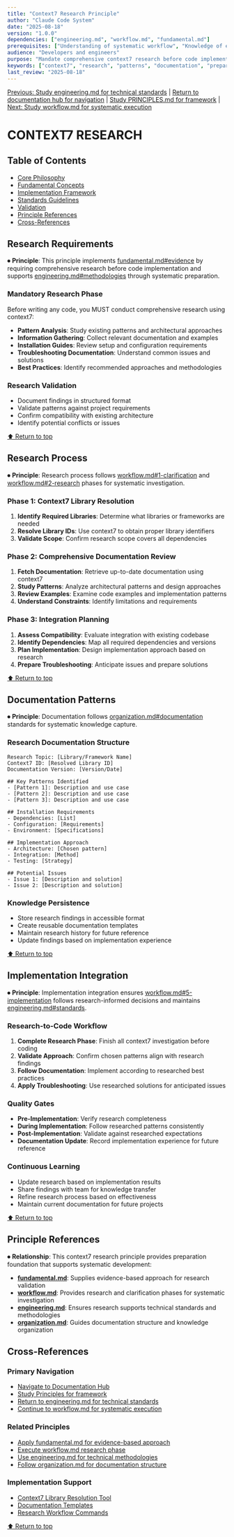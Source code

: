 ```yaml
---
title: "Context7 Research Principle"
author: "Claude Code System"
date: "2025-08-18"
version: "1.0.0"
dependencies: ["engineering.md", "workflow.md", "fundamental.md"]
prerequisites: ["Understanding of systematic workflow", "Knowledge of engineering standards"]
audience: "Developers and engineers"
purpose: "Mandate comprehensive context7 research before code implementation"
keywords: ["context7", "research", "patterns", "documentation", "preparation"]
last_review: "2025-08-18"
---
```


[Previous: Study engineering.md for technical standards](engineering.md) | [Return to documentation hub for navigation](../index.md) | [Study PRINCIPLES.md for framework](../PRINCIPLES.md) | [Next: Study workflow.md for systematic execution](workflow.md)

# CONTEXT7 RESEARCH

## Table of Contents
- [Core Philosophy](#core-philosophy)
- [Fundamental Concepts](#fundamental-concepts)
- [Implementation Framework](#implementation-framework)
- [Standards Guidelines](#standards-guidelines)
- [Validation](#validation)
- [Principle References](#principle-references)
- [Cross-References](#cross-references)

## Research Requirements

⏺ **Principle**: This principle implements [fundamental.md#evidence](fundamental.md#evidence) by requiring comprehensive research before code implementation and supports [engineering.md#methodologies](engineering.md#methodologies) through systematic preparation.

### Mandatory Research Phase
Before writing any code, you MUST conduct comprehensive research using context7:

- **Pattern Analysis**: Study existing patterns and architectural approaches
- **Information Gathering**: Collect relevant documentation and examples
- **Installation Guides**: Review setup and configuration requirements
- **Troubleshooting Documentation**: Understand common issues and solutions
- **Best Practices**: Identify recommended approaches and methodologies

### Research Validation
- Document findings in structured format
- Validate patterns against project requirements
- Confirm compatibility with existing architecture
- Identify potential conflicts or issues

[⬆ Return to top](#context7-research)

## Research Process

⏺ **Principle**: Research process follows [workflow.md#1-clarification](workflow.md#1-clarification) and [workflow.md#2-research](workflow.md#2-research) phases for systematic investigation.

### Phase 1: Context7 Library Resolution
1. **Identify Required Libraries**: Determine what libraries or frameworks are needed
2. **Resolve Library IDs**: Use context7 to obtain proper library identifiers
3. **Validate Scope**: Confirm research scope covers all dependencies

### Phase 2: Comprehensive Documentation Review
1. **Fetch Documentation**: Retrieve up-to-date documentation using context7
2. **Study Patterns**: Analyze architectural patterns and design approaches
3. **Review Examples**: Examine code examples and implementation patterns
4. **Understand Constraints**: Identify limitations and requirements

### Phase 3: Integration Planning
1. **Assess Compatibility**: Evaluate integration with existing codebase
2. **Identify Dependencies**: Map all required dependencies and versions
3. **Plan Implementation**: Design implementation approach based on research
4. **Prepare Troubleshooting**: Anticipate issues and prepare solutions

[⬆ Return to top](#context7-research)

## Documentation Patterns

⏺ **Principle**: Documentation follows [organization.md#documentation](organization.md#documentation) standards for systematic knowledge capture.

### Research Documentation Structure
```
Research Topic: [Library/Framework Name]
Context7 ID: [Resolved Library ID]
Documentation Version: [Version/Date]

## Key Patterns Identified
- [Pattern 1]: Description and use case
- [Pattern 2]: Description and use case
- [Pattern 3]: Description and use case

## Installation Requirements
- Dependencies: [List]
- Configuration: [Requirements]
- Environment: [Specifications]

## Implementation Approach
- Architecture: [Chosen pattern]
- Integration: [Method]
- Testing: [Strategy]

## Potential Issues
- Issue 1: [Description and solution]
- Issue 2: [Description and solution]
```

### Knowledge Persistence
- Store research findings in accessible format
- Create reusable documentation templates
- Maintain research history for future reference
- Update findings based on implementation experience

[⬆ Return to top](#context7-research)

## Implementation Integration

⏺ **Principle**: Implementation integration ensures [workflow.md#5-implementation](workflow.md#5-implementation) follows research-informed decisions and maintains [engineering.md#standards](engineering.md#standards).

### Research-to-Code Workflow
1. **Complete Research Phase**: Finish all context7 investigation before coding
2. **Validate Approach**: Confirm chosen patterns align with research findings
3. **Follow Documentation**: Implement according to researched best practices
4. **Apply Troubleshooting**: Use researched solutions for anticipated issues

### Quality Gates
- **Pre-Implementation**: Verify research completeness
- **During Implementation**: Follow researched patterns consistently
- **Post-Implementation**: Validate against researched expectations
- **Documentation Update**: Record implementation experience for future reference

### Continuous Learning
- Update research based on implementation results
- Share findings with team for knowledge transfer
- Refine research process based on effectiveness
- Maintain current documentation for future projects

[⬆ Return to top](#context7-research)

## Principle References

⏺ **Relationship**: This context7 research principle provides preparation foundation that supports systematic development:
- **[fundamental.md](fundamental.md)**: Supplies evidence-based approach for research validation
- **[workflow.md](workflow.md)**: Provides research and clarification phases for systematic investigation
- **[engineering.md](engineering.md)**: Ensures research supports technical standards and methodologies
- **[organization.md](organization.md)**: Guides documentation structure and knowledge organization

## Cross-References

### Primary Navigation
- [Navigate to Documentation Hub](../index.md)
- [Study Principles for framework](../PRINCIPLES.md)
- [Return to engineering.md for technical standards](engineering.md)
- [Continue to workflow.md for systematic execution](workflow.md)

### Related Principles
- [Apply fundamental.md for evidence-based approach](fundamental.md#evidence)
- [Execute workflow.md research phase](workflow.md#2-research)
- [Use engineering.md for technical methodologies](engineering.md#methodologies)
- [Follow organization.md for documentation structure](organization.md#documentation)

### Implementation Support
- [Context7 Library Resolution Tool](../../agents/research-analyst.md)
- [Documentation Templates](../../docs/templates/)
- [Research Workflow Commands](../../commands/)

[⬆ Return to top](#context7-research)